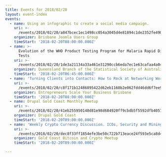 ```yaml
---
title: Events for 2018/02/20
layout: event-index
events:
  - name: Using an infographic to create a social media campaign.
    uri: >-
      /events/2018/02/20/a847bcec1ec1498cc054a3045d4e81894c1de2352fe49005202ae64f0a9b397f
    organizer: Brisbane Joomla Users Group
    timeStart: '2018-02-20T08:00:00.000Z'
  - name: >-
      Evolution of the WHO Product Testing Program for Malaria Rapid Diagnostic
      Tests
    uri: >-
      /events/2018/02/20/1de3a21134a33a461e31290ccb6eda7ec1e63cafaa4a046d083ade3c4a002dc3
    organizer: Queensland Branch of the Statistical Society of Australia
    timeStart: '2018-02-20T06:45:00.000Z'
  - name: 'Turning Clients into Contacts: How to Rock at Networking Workshop'
    uri: >-
      /events/2018/02/20/c8f171b12486895422d62eb1160b2e062fdd46dd6f7ee9ef0e7348a0a44b191c
    organizer: Entrepreneurs Scale Your Business Brisbane
    timeStart: '2018-02-20T08:00:00.000Z'
  - name: Drupal Gold Coast Monthly Meetup
    uri: >-
      /events/2018/02/20/41eb255950148d81e98d684920ff9cbdb5f5592dfb405706f6cd6b2d914be3d0
    organizer: Drupal Gold Coast
    timeStart: '2018-02-20T09:00:00.000Z'
  - name: 'Weekly Crypto Currency Discussion. ICOs, Security and Mining and more'
    uri: >-
      /events/2018/02/20/dec8f33ff1854efe3be50c722b713eace24f593e5ca8d432372a0c1ba0f685b8
    organizer: Gold Coast Bitcoin and Crypto Meetup
    timeStart: '2018-02-20T09:00:00.000Z'

---
```

